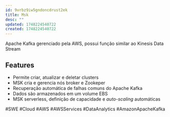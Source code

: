 ```yaml
---
id: 9vrbz9iw5gndoncdrust2ek
title: Msk
desc: ""
updated: 1748224540722
created: 1748224540722
---
```


Apache Kafka gerenciado pela AWS, possui função similar ao Kinesis Data Stream

## Features

- Permite criar, atualizar e deletar clusters
- MSK cria e gerencia nós broker e Zookeper
- Recuperação automática de falhas comuns do Apache Kafka
- Dados são armazenados em um volume EBS
- MSK serverless, definição de capacidade e _auto-scaling_ automáticas

#SWE #Cloud #AWS #AWSServices #DataAnalytics #AmazonApacheKafka
